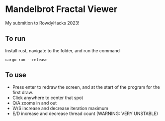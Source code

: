 # Mandelbrot Fractal Viewer
My submition to RowdyHacks 2023!
## To run
Install rust, navigate to the folder, and run the command
```
cargo run --release
```
## To use
* Press enter to redraw the screen, and at the start of the program for the first draw.
* Click anywhere to center that spot
* Q/A zooms in and out
* W/S increase and decrease iteration maximum
* E/D increase and decrease thread count (WARNING: VERY UNSTABLE)
